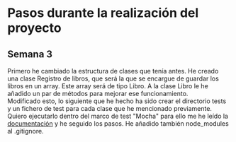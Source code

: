 # Pasos durante la realización del proyecto

## Semana 3

Primero he cambiado la estructura de clases que tenía antes. He creado una clase Registro de libros, que será la que se encargue de guardar los libros en un array. Este array será de tipo Libro. A la clase Libro le he añadido un par de métodos para mejorar ese funcionamiento.   
Modificado esto, lo siguiente que he hecho ha sido crear el directorio tests y un fichero de test para cada clase que he mencionado previamente. Quiero ejecutarlo dentro del marco de test "Mocha" para ello me he leído la [documentación](https://mochajs.org/#configuring-mocha-nodejs) y he seguido los pasos. He añadido también node_modules al .gitignore.
